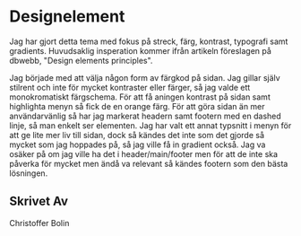 Designelement
=======================
Jag har gjort detta tema med fokus på streck, färg, kontrast, typografi samt gradients.
Huvudsaklig insperation kommer ifrån artikeln föreslagen på dbwebb, "Design elements principles".

Jag började med att välja någon form av färgkod på sidan. Jag gillar själv stilrent och inte för mycket kontraster eller färger, så jag valde ett monokromatiskt färgschema.
För att få aningen kontrast på sidan samt highlighta menyn så fick de en orange färg.
För att göra sidan än mer användarvänlig så har jag markerat headern samt footern med en dashed linje, så man enkelt ser elementen.
Jag har valt ett annat typsnitt i menyn för att ge lite mer liv till sidan, dock så kändes det inte som det gjorde så mycket som jag hoppades på, så jag ville få in gradient också. Jag va osäker på om jag ville ha det i header/main/footer men för att de inte ska påverka för mycket men ändå va relevant så kändes footern som den bästa lösningen.



Skrivet Av
-----------------------
Christoffer Bolin

